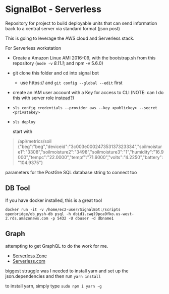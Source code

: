 # SignalBot -  Serverless
Repository for project to build deployable units that can send information back to a central server via standard format (json post)


This is going to leverage the AWS cloud and Serverless stack.

For Serverless workstation

* Create a Amazon Linux AMI 2016-09, with the bootstrap.sh from this repository  (`node -v` *8.11.1*; and npm -v 5.6.0)
* git clone this folder and cd into signal bot
  - use https://  and `git config --global --edit`  first
* create an IAM user account with a Key for access to CLI  (NOTE: can I do this with server role instead?)
* `sls config credentials --provider aws --key <publickey> --secret <privatekey>`
* `sls deploy`
  
  start with
>  /api/metrics/soil 
>  {"beg":"beg","deviceid":"3c003e000247353137323334","soilmoisture1":"3308","soilmoisture2":"3498","soilmoisture3":"1","humidity":"16.9000","tempc":"22.0000","tempf":"71.6000","volts":"4.2250","battery":"104.9375"}
  
  parameters for the PostGre SQL database string to connect too

## DB Tool

If you have docker installed, this is a great tool

```
docker run -it -v /home/ec2-user/SignalBot:/scripts openbridge/ob_pysh-db psql -h dbid1.cwql9pca9fko.us-west-2.rds.amazonaws.com -p 5432 -U dbuser -d dbname1
```

## Graph

attempting to get GraphQL to do the work for me.

* [Serverless Zone](https://serverless.zone/graphql-with-the-serverless-framework-79924829a8ca)
* [Serverless.com](https://serverless.com/blog/running-scalable-reliable-graphql-endpoint-with-serverless/)

biggest struggle was I needed to install yarn and set up the json.dependencies and then run `yarn install`

to install yarn, simply type `sudo npm i yarn -g`

